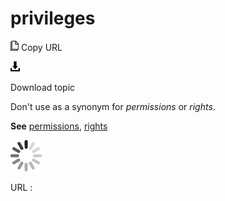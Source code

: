 # privileges

![Copy URL](media/privileges/Copy.png)
Copy URL

![Download](media/privileges/Download.png)

Download topic

Don't use as a synonym for *permissions* or *rights*. 

**See** [permissions](https://worldready.cloudapp.net/Styleguide/Read?id=2700&topicid=35560), [rights](https://worldready.cloudapp.net/Styleguide/Read?id=2700&topicid=35561)

![In progress](media/privileges/activity-large.gif)

URL :
